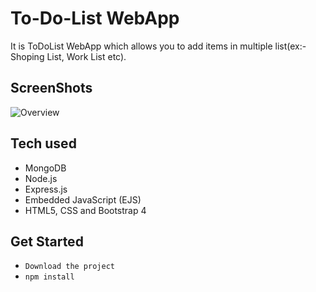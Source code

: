 # To-Do-List WebApp
It is ToDoList WebApp which allows you to add items in multiple list(ex:-Shoping List, Work List etc).

## ScreenShots
![Overview](/Screenshots/img.gif)

## Tech used
+ MongoDB 
+ Node.js
+ Express.js
+ Embedded JavaScript (EJS)
+ HTML5, CSS  and Bootstrap 4

## Get Started
+ `Download the project`
+ `npm install`

